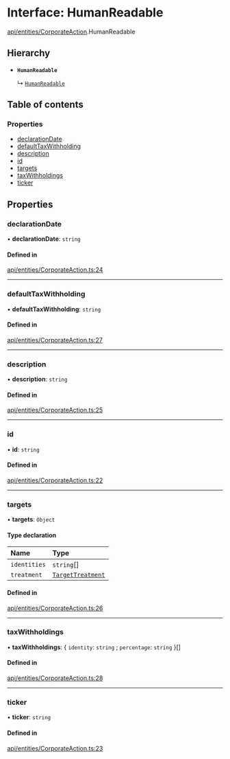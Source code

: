 # Interface: HumanReadable

[api/entities/CorporateAction](../wiki/api.entities.CorporateAction).HumanReadable

## Hierarchy

- **`HumanReadable`**

  ↳ [`HumanReadable`](../wiki/api.entities.DividendDistribution.HumanReadable)

## Table of contents

### Properties

- [declarationDate](../wiki/api.entities.CorporateAction.HumanReadable#declarationdate)
- [defaultTaxWithholding](../wiki/api.entities.CorporateAction.HumanReadable#defaulttaxwithholding)
- [description](../wiki/api.entities.CorporateAction.HumanReadable#description)
- [id](../wiki/api.entities.CorporateAction.HumanReadable#id)
- [targets](../wiki/api.entities.CorporateAction.HumanReadable#targets)
- [taxWithholdings](../wiki/api.entities.CorporateAction.HumanReadable#taxwithholdings)
- [ticker](../wiki/api.entities.CorporateAction.HumanReadable#ticker)

## Properties

### declarationDate

• **declarationDate**: `string`

#### Defined in

[api/entities/CorporateAction.ts:24](https://github.com/PolymathNetwork/polymesh-sdk/blob/49113a20/src/api/entities/CorporateAction.ts#L24)

___

### defaultTaxWithholding

• **defaultTaxWithholding**: `string`

#### Defined in

[api/entities/CorporateAction.ts:27](https://github.com/PolymathNetwork/polymesh-sdk/blob/49113a20/src/api/entities/CorporateAction.ts#L27)

___

### description

• **description**: `string`

#### Defined in

[api/entities/CorporateAction.ts:25](https://github.com/PolymathNetwork/polymesh-sdk/blob/49113a20/src/api/entities/CorporateAction.ts#L25)

___

### id

• **id**: `string`

#### Defined in

[api/entities/CorporateAction.ts:22](https://github.com/PolymathNetwork/polymesh-sdk/blob/49113a20/src/api/entities/CorporateAction.ts#L22)

___

### targets

• **targets**: `Object`

#### Type declaration

| Name | Type |
| :------ | :------ |
| `identities` | `string`[] |
| `treatment` | [`TargetTreatment`](../wiki/api.entities.CorporateActionBase.types.TargetTreatment) |

#### Defined in

[api/entities/CorporateAction.ts:26](https://github.com/PolymathNetwork/polymesh-sdk/blob/49113a20/src/api/entities/CorporateAction.ts#L26)

___

### taxWithholdings

• **taxWithholdings**: { `identity`: `string` ; `percentage`: `string`  }[]

#### Defined in

[api/entities/CorporateAction.ts:28](https://github.com/PolymathNetwork/polymesh-sdk/blob/49113a20/src/api/entities/CorporateAction.ts#L28)

___

### ticker

• **ticker**: `string`

#### Defined in

[api/entities/CorporateAction.ts:23](https://github.com/PolymathNetwork/polymesh-sdk/blob/49113a20/src/api/entities/CorporateAction.ts#L23)
